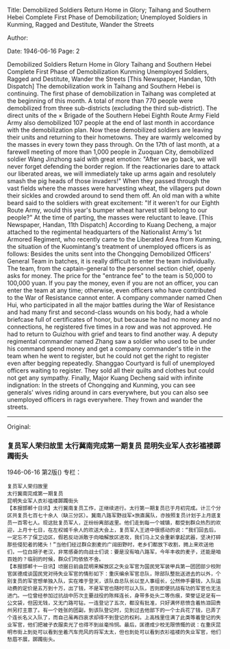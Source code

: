 Title: Demobilized Soldiers Return Home in Glory; Taihang and Southern Hebei Complete First Phase of Demobilization; Unemployed Soldiers in Kunming, Ragged and Destitute, Wander the Streets

Author:

Date: 1946-06-16
Page: 2

Demobilized Soldiers Return Home in Glory
    Taihang and Southern Hebei Complete First Phase of Demobilization
    Kunming Unemployed Soldiers, Ragged and Destitute, Wander the Streets
    [This Newspaper, Handan, 10th Dispatch] The demobilization work in Taihang and Southern Hebei is continuing. The first phase of demobilization in Taihang was completed at the beginning of this month. A total of more than 770 people were demobilized from three sub-districts (excluding the third sub-district). The direct units of the × Brigade of the Southern Hebei Eighth Route Army Field Army also demobilized 107 people at the end of last month in accordance with the demobilization plan. Now these demobilized soldiers are leaving their units and returning to their hometowns. They are warmly welcomed by the masses in every town they pass through. On the 17th of last month, at a farewell meeting of more than 1,000 people in Zuoquan City, demobilized soldier Wang Jinzhong said with great emotion: "After we go back, we will never forget defending the border region. If the reactionaries dare to attack our liberated areas, we will immediately take up arms again and resolutely smash the pig heads of those invaders!" When they passed through the vast fields where the masses were harvesting wheat, the villagers put down their sickles and crowded around to send them off. An old man with a white beard said to the soldiers with great excitement: "If it weren't for our Eighth Route Army, would this year's bumper wheat harvest still belong to our people?" At the time of parting, the masses were reluctant to leave.
    [This Newspaper, Handan, 11th Dispatch] According to Kuang Decheng, a major attached to the regimental headquarters of the Nationalist Army's 1st Armored Regiment, who recently came to the Liberated Area from Kunming, the situation of the Kuomintang's treatment of unemployed officers is as follows: Besides the units sent into the Chongqing Demobilized Officers' General Team in batches, it is really difficult to enter the team individually. The team, from the captain-general to the personnel section chief, openly asks for money. The price for the "entrance fee" to the team is 50,000 to 100,000 yuan. If you pay the money, even if you are not an officer, you can enter the team at any time; otherwise, even officers who have contributed to the War of Resistance cannot enter. A company commander named Chen Hui, who participated in all the major battles during the War of Resistance and had many first and second-class wounds on his body, had a whole briefcase full of certificates of honor, but because he had no money and no connections, he registered five times in a row and was not approved. He had to return to Guizhou with grief and tears to find another way. A deputy regimental commander named Zhang saw a soldier who used to be under his command spend money and get a company commander's title in the team when he went to register, but he could not get the right to register even after begging repeatedly. Shanggao Courtyard is full of unemployed officers waiting to register. They sold all their quilts and clothes but could not get any sympathy. Finally, Major Kuang Decheng said with infinite indignation: In the streets of Chongqing and Kunming, you can see generals' wives riding around in cars everywhere, but you can also see unemployed officers in rags everywhere. They frown and wander the streets.



<hr /> 

Original: 


### 复员军人荣归故里  太行冀南完成第一期复员  昆明失业军人衣衫褴褛踯躅街头

1946-06-16
第2版()
专栏：

    复员军人荣归故里
    太行冀南完成第一期复员
    昆明失业军人衣衫褴褛踯躅街头
    【本报邯郸十日讯】太行冀南复员工作，正继续进行。太行第一期复员已于月初完成。计三个分区共复员七百七十余人（缺三分区）。冀南八路军野战军×旅直属队，亦按照复员计划于上月底复员一百零七人。现这批复员军人，正纷纷离部返里。他们走到每一个城镇，都受到群众热烈的欢迎，上月十七日，在左权城千余人的欢送大会上，复员军人王进中很感动的说：“我们回去后，一定忘不了保卫边区，假若反动派敢于向咱解放区进攻，我们马上又会重新拿起武器，坚决打碎那些侵犯者的猪头！”当他们经过群众割麦的广阔田野时，老乡们都放下收割，拥上来欢送他们，一位白胡子老汉，非常感奋的向战士们说：要是没有咱八路军，今年丰收的麦子，还能是咱百姓的？临别的时候，群众们均依依不舍。
    【本报邯郸十一日讯】顷据日前由昆明来解放区之失业军官为国民党军装甲兵第一团团部少校附官匡德成谈国民党对待失业军官的情形如下：重庆编余军官总队，除部队整批送进去的以外，个别复员的军官想单独入队，实在难于登天，该队自总队长以至人事组长，公然伸手要钱，入队运动费的定价是五万到十万，出了钱，不是军官也随时可以入队，否则即便抗战有功的军官也无法进门。一位曾经参加过抗战中历次主要战役的陈辉连长，身带多处头二等伤痕，荣誉证足足有一公文袋，但因无钱，又无门路可钻，一连登记了五次，都没有批准，只好满怀悲愤含着热泪回贵州另打主意了。有一个姓张的团副，到该队登记时，见到过去他部下的一个士兵花了钱，已弄了个连长名义入队了，而自己虽再四哀求却得不到登记的权利。上高栈里住满了此类等着登记的失业军官，他们把被子衣服卖光了也得不到丝毫怜悯。最后，匡德成少校无限愤慨的说：在重庆昆明市街上到处可以看到坐着汽车兜风的将军太太，但也到处可以看到衣衫褴褛的失业军官，他们愁眉不展，踯躅街头。
